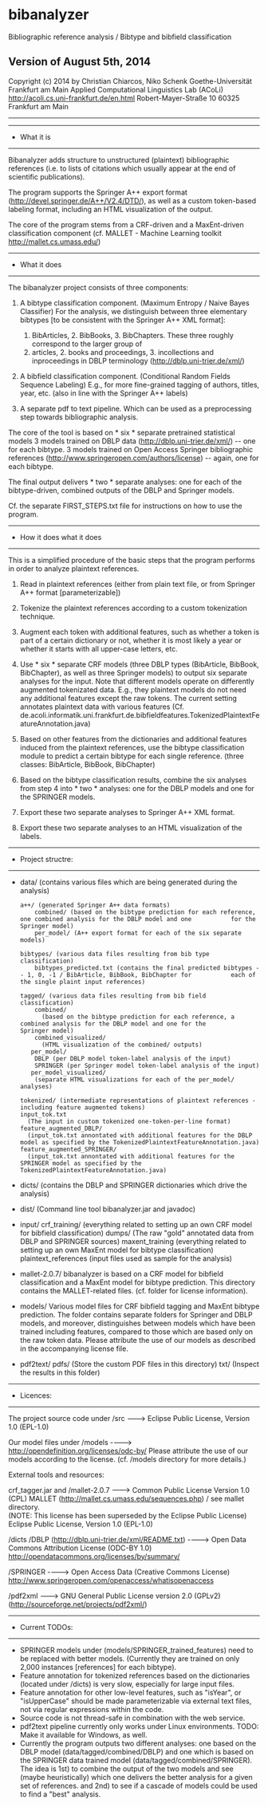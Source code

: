 bibanalyzer
===========

Bibliographic reference analysis / Bibtype and bibfield classification

Version of August 5th, 2014
------------------------

Copyright (c) 2014 by Christian Chiarcos, Niko Schenk 
Goethe-Universität Frankfurt am Main
Applied Computational Linguistics Lab (ACoLi)
http://acoli.cs.uni-frankfurt.de/en.html
Robert-Mayer-Straße 10
60325 Frankfurt am Main

------------------------




------------------------
- What it is
------------------------
Bibanalyzer adds structure to unstructured (plaintext) bibliographic references 
(i.e. to lists of citations which usually appear at the end of scientific publications).

The program supports the Springer A++ export format (http://devel.springer.de/A++/V2.4/DTD/), as well as 
a custom token-based labeling format, including an HTML visualization of the output.

The core of the program stems from a CRF-driven and a MaxEnt-driven classification component 
(cf. MALLET - Machine Learning toolkit http://mallet.cs.umass.edu/) 



------------------------
- What it does
------------------------
The bibanalyzer project consists of three components:

1. A bibtype classification component. (Maximum Entropy / Naive Bayes Classifier)
   For the analysis, we distinguish between three elementary bibtypes [to be consistent with the Springer A++ XML format]: 
    1. BibArticles, 2. BibBooks, 3. BibChapters. 
    These three roughly correspond to the larger group of 
    1. articles, 2. books and proceedings, 3. incollections and inproceedings in DBLP terminology (http://dblp.uni-trier.de/xml/)

2. A bibfield classification component.  (Conditional Random Fields Sequence Labeling)
   E.g., for more fine-grained tagging of authors, titles, year, etc. (also in line with the Springer A++ labels)
   
3. A separate pdf to text pipeline.
   Which can be used as a preprocessing step towards bibliographic analysis.


The core of the tool is based on * six * separate pretrained statistical models
  3 models trained on DBLP data (http://dblp.uni-trier.de/xml/) -- one for each bibtype.
  3 models trained on Open Access Springer bibliographic references (http://www.springeropen.com/authors/license) -- again, one for each bibtype.
  
The final output delivers * two * separate analyses: one for each of the bibtype-driven, combined outputs of the DBLP and Springer models.

Cf. the separate FIRST_STEPS.txt file for instructions on how to use the program.



------------------------
- How it does what it does
------------------------

This is a simplified procedure of the basic steps that the program performs in order to analyze plaintext references.

1. Read in plaintext references (either from plain text file, or from Springer A++ format [parameterizable])

2. Tokenize the plaintext references according to a custom tokenization technique.

3. Augment each token with additional features, such as whether a token is part of a certain dictionary or not, whether
   it is most likely a year or whether it starts with all upper-case letters, etc.
   
4. Use * six * separate CRF models (three DBLP types (BibArticle, BibBook, BibChapter), as well as three Springer models) to output
   six separate analyses for the input. Note that different models operate on differently augmented tokenizated data. E.g., they
   plaintext models do not need any additional features except the raw tokens. The current setting annotates plaintext data with various
   features (Cf. de.acoli.informatik.uni.frankfurt.de.bibfieldfeatures.TokenizedPlaintextFeatureAnnotation.java)
   
5. Based on other features from the dictionaries and additional features induced from the plaintext references, use the 
   bibtype classification module to predict a certain bibtype for each single reference. (three classes: BibArticle, BibBook, BibChapter)
   
6. Based on the bibtype classification results, combine the six analyses from step 4 into * two * analyses: one for the DBLP models and 
   one for the SPRINGER models.
   
7. Export these two separate analyses to Springer A++ XML format.

8. Export these two separate analyses to an HTML visualization of the labels.



------------------------
- Project structre:
------------------------

- data/ (contains various files which are being generated during the analysis)
    
      a++/ (generated Springer A++ data formats)
	      combined/ (based on the bibtype prediction for each reference, one combined analysis for the DBLP model and one           for the Springer model)
	      per_model/ (A++ export format for each of the six separate models)
	
      bibtypes/ (various data files resulting from bib type classification)
	      bibtypes_predicted.txt (contains the final predicted bibtypes -- 1, 0, -1 / BibArticle, BibBook, BibChapter for           each of the single plaint input references)
	
      tagged/ (various data files resulting from bib field classification)
	      combined/
	        (based on the bibtype prediction for each reference, a combined analysis for the DBLP model and one for the             Springer model)
	      combined_visualized/
	        (HTML visualization of the combined/ outputs)
	     per_model/
	      DBLP (per DBLP model token-label analysis of the input)
	      SPRINGER (per Springer model token-label analysis of the input)
	     per_model_visualized/
	      (separate HTML visualizations for each of the per_model/ analyses)
      
      tokenized/ (intermediate representations of plaintext references - including feature augmented tokens)
	  input_tok.txt
	    (The input in custom tokenized one-token-per-line format)
	  feature_augmented_DBLP/
	    (input_tok.txt annontated with additional features for the DBLP model as specified by the TokenizedPlaintextFeatureAnnotation.java)
	  feature_augmented_SPRINGER/
	    (input_tok.txt annontated with additional features for the SPRINGER model as specified by the TokenizedPlaintextFeatureAnnotation.java)
	  
- dicts/ (contains the DBLP and SPRINGER dictionaries which drive the analysis)

- dist/ (Command line tool bibanalyzer.jar and javadoc)

- input/
      crf_training/ (everything related to setting up an own CRF model for bibfield classification)
      dumps/ (The raw "gold" annotated data from DBLP and SPRINGER sources)
      maxent_training (everything related to setting up an own MaxEnt model for bibtype classification)
      plaintext_references (input files used as sample for the analysis)
    
- mallet-2.0.7/
  bibanalyzer is based on a CRF model for bibfield classification and a MaxEnt model for bibtype prediction.
  This directory contains the MALLET-related files. (cf. folder for license information).

- models/
  Various model files for CRF bibfield tagging and MaxEnt bibtype prediction.
  The folder contains separate folders for Springer and DBLP models, and moreover, distinguishes between models 
  which have been trained including features, compared to those which are based only on the raw token data.
  Please attribute the use of our models as described in the accompanying license file.

- pdf2text/
    pdfs/ (Store the custom PDF files in this directory)
    txt/ (Inspect the results in this folder)






------------------------
- Licences:
------------------------


The project source code under /src 
  ---> Eclipse Public License, Version 1.0 (EPL-1.0)

Our model files under /models 
  ----> http://opendefinition.org/licenses/odc-by/ 
  Please attribute the use of our models according to the license. (cf. /models directory for more details.)
  
  
External tools and resources:  
  
crf_tagger.jar and /mallet-2.0.7
  ---> Common Public License Version 1.0 (CPL)
  MALLET (http://mallet.cs.umass.edu/sequences.php) / see mallet directory.  
  (NOTE: This license has been superseded by the Eclipse Public License) Eclipse Public License, Version 1.0 (EPL-1.0)

/dicts
  /DBLP (http://dblp.uni-trier.de/xml/README.txt)
  ----> Open Data Commons Attribution License (ODC-BY 1.0) 
  http://opendatacommons.org/licenses/by/summary/
   
  /SPRINGER 
  ----> Open Access Data (Creative Commons License) 
  http://www.springeropen.com/openaccess/whatisopenaccess
  
  
/pdf2xml 
  ---> GNU General Public License version 2.0 (GPLv2)
  (http://sourceforge.net/projects/pdf2xml/) 
  


  
------------------------
- Current TODOs:
------------------------

- SPRINGER models under (models/SPRINGER_trained_features) need to be replaced with better models. (Currently they are trained on only 2,000 instances [references] for each bibtype).
- Feature annotation for tokenized references based on the dictionaries (located under /dicts) is very slow, especially for large input files.
- Feature annotation for other low-level features, such as "isYear", or "isUpperCase" should be made parameterizable via external text files, not via regular expressions within the code.
- Source code is not thread-safe in combination with the web service.
- pdf2text pipeline currently only works under Linux environments. TODO: Make it available for Windows, as well.
- Currently the program outputs two different analyses: one based on the DBLP model (data/tagged/combined/DBLP) and one which is based on the SPRINGER data trained model (data/tagged/combined/SPRINGER).
  The idea is 
  1st) to combine the output of the two models and see (maybe heuristically) which one delivers the better analysis for a given set of references.
  and
  2nd) to see if a cascade of models could be used to find a "best" analysis.

